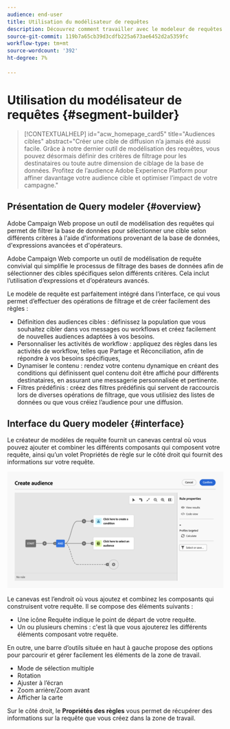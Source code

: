 ```yaml
---
audience: end-user
title: Utilisation du modélisateur de requêtes
description: Découvrez comment travailler avec le modeleur de requêtes web Adobe Campaign.
source-git-commit: 119b7a65cb39d3cdfb225a673ae6452d2a5359fc
workflow-type: tm+mt
source-wordcount: '392'
ht-degree: 7%

---
```


# Utilisation du modélisateur de requêtes {#segment-builder}

>[!CONTEXTUALHELP]
>id="acw_homepage_card5"
>title="Audiences cibles"
>abstract="Créer une cible de diffusion n’a jamais été aussi facile. Grâce à notre dernier outil de modélisation des requêtes, vous pouvez désormais définir des critères de filtrage pour les destinataires ou toute autre dimension de ciblage de la base de données. Profitez de l’audience Adobe Experience Platform pour affiner davantage votre audience cible et optimiser l’impact de votre campagne."

## Présentation de Query modeler {#overview}

Adobe Campaign Web propose un outil de modélisation des requêtes qui permet de filtrer la base de données pour sélectionner une cible selon différents critères à l&#39;aide d&#39;informations provenant de la base de données, d&#39;expressions avancées et d&#39;opérateurs.


Adobe Campaign Web comporte un outil de modélisation de requête convivial qui simplifie le processus de filtrage des bases de données afin de sélectionner des cibles spécifiques selon différents critères. Cela inclut l’utilisation d’expressions et d’opérateurs avancés.

Le modèle de requête est parfaitement intégré dans l’interface, ce qui vous permet d’effectuer des opérations de filtrage et de créer facilement des règles :

* Définition des audiences cibles : définissez la population que vous souhaitez cibler dans vos messages ou workflows et créez facilement de nouvelles audiences adaptées à vos besoins.
* Personnaliser les activités de workflow : appliquez des règles dans les activités de workflow, telles que Partage et Réconciliation, afin de répondre à vos besoins spécifiques,
* Dynamiser le contenu : rendez votre contenu dynamique en créant des conditions qui définissent quel contenu doit être affiché pour différents destinataires, en assurant une messagerie personnalisée et pertinente.
* Filtres prédéfinis : créez des filtres prédéfinis qui servent de raccourcis lors de diverses opérations de filtrage, que vous utilisiez des listes de données ou que vous créiez l’audience pour une diffusion.

## Interface du Query modeler {#interface}

Le créateur de modèles de requête fournit un canevas central où vous pouvez ajouter et combiner les différents composants qui composent votre requête, ainsi qu’un volet Propriétés de règle sur le côté droit qui fournit des informations sur votre requête.

![](assets/query-interface.png)

Le canevas est l’endroit où vous ajoutez et combinez les composants qui construisent votre requête. Il se compose des éléments suivants :

* Une icône Requête indique le point de départ de votre requête.
* Un ou plusieurs chemins : c&#39;est là que vous ajouterez les différents éléments composant votre requête.

En outre, une barre d’outils située en haut à gauche propose des options pour parcourir et gérer facilement les éléments de la zone de travail.

* Mode de sélection multiple
* Rotation
* Ajuster à l’écran
* Zoom arrière/Zoom avant
* Afficher la carte


Sur le côté droit, le **Propriétés des règles** vous permet de récupérer des informations sur la requête que vous créez dans la zone de travail.
